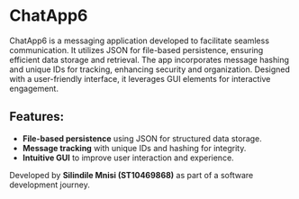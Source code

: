 # ChatApp6

ChatApp6 is a messaging application developed to facilitate seamless communication. It utilizes JSON for file-based persistence, ensuring efficient data storage and retrieval. The app incorporates message hashing and unique IDs for tracking, enhancing security and organization. Designed with a user-friendly interface, it leverages GUI elements for interactive engagement. 

## Features:
- **File-based persistence** using JSON for structured data storage.
- **Message tracking** with unique IDs and hashing for integrity.
- **Intuitive GUI** to improve user interaction and experience.

Developed by **Silindile Mnisi (ST10469868)** as part of a software development journey.
